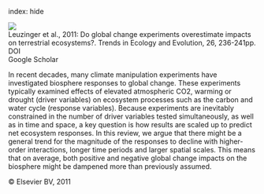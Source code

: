 index: hide

<div class="Citation">
    <div class="Citation-thumb CitationThumb-linked"  data-href="https://doi.org/10.1016/j.tree.2011.02.011">
      <img src="https://static.claimspace.cloud/climate-study-static/refs/thumbs/6/Leuzinger_et_al_2011-thumb.png" />
    </div>

  <div class="Citation-body">
    <div class="Citation-text">Leuzinger et al., 2011: Do global change experiments overestimate impacts on terrestrial ecosystems?. <span class="Article-journal">Trends in Ecology and Evolution, </span><span class="Article-volume">26, </span>236-241pp.</div>
    <div class="Citation-links">
      <div class="CitationLink" data-href="https://doi.org/10.1016/j.tree.2011.02.011">
        <div class="CitationLink-icon CitationLink-Doi"></div>
        <div class="CitationLink-text">DOI</div>
      </div>
      <div class="CitationLink" data-href="https://scholar.google.com/scholar?q=10.1016/j.tree.2011.02.011">
        <div class="CitationLink-icon CitationLink-Scholar"></div>
        <div class="CitationLink-text">Google Scholar</div>
      </div>
    </div>
  </div>
</div>

In recent decades, many climate manipulation experiments have investigated biosphere responses to global change. These experiments typically examined effects of elevated atmospheric CO2, warming or drought (driver variables) on ecosystem processes such as the carbon and water cycle (response variables). Because experiments are inevitably constrained in the number of driver variables tested simultaneously, as well as in time and space, a key question is how results are scaled up to predict net ecosystem responses. In this review, we argue that there might be a general trend for the magnitude of the responses to decline with higher-order interactions, longer time periods and larger spatial scales. This means that on average, both positive and negative global change impacts on the biosphere might be dampened more than previously assumed.

<div class="Citation-copy">
&copy; Elsevier BV, 2011
</div>